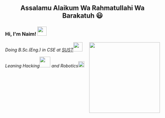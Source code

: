 <h2> <p align = "center" color = "cyan"> Assalamu Alaikum Wa Rahmatullahi Wa Barakatuh 😃 </p> </h2>
<h3> Hi, I'm Naim! <img src="https://media.giphy.com/media/l1J9tiMFKV8R31J9m/giphy.gif" width="30"></h3>
<img align='right' src="https://media.giphy.com/media/kz6cm1kKle2MYkHtJF/giphy.gif" width="230">
<p><em>Doing B.Sc.(Eng.) in CSE at <a href="https://www.sust.edu/">SUST</a><img src="https://media.giphy.com/media/l4drV8zH2ZZKb0ZVbz/giphy.gif" width="30">
</em></br>

<em>Leaning Hacking<img src="https://media.giphy.com/media/29LckIukRIDOIvjqjh/giphy.gif" width="35"> and Robotics<img src="https://media.giphy.com/media/q3kBTEbu3InMQ/giphy.gif" width="20">
</em>
</p>
